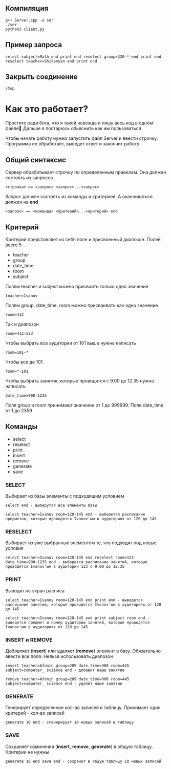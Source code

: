 ## Компиляция
	g++ Server.cpp -o ser
	./ser
	python3 client.py
## Пример запроса
	select subject=Math end print end reselect group=320-* end print end reselect teacher=Shikanyan end print end
## Закрыть соединение
	stop

# Как это работает?
Простите ради бога, что я такой невежда и пишу весь код в одном файле🥺 Дальше я постарюсь обьяснить как им пользоваться

Чтобы начать работу нужно запустить файл Server и ввести строчку. Программа ее обработает, выведет ответ и закончит работу
## Общий синтаксис 
Сервер обрабатывает строчку по определенным правилам. Она должен состоять из запросов

	<строчка> == <запрос> <запрос>...<запрос>

Запрос должен состоять из команды и критериев. А оканчиваться должен на **end**

	<запрос> == <команда> <критерий>...<критерий> end
## Критерий
Критерий предстовляет из себя поле и присвоенный диапозон. Полей всего 5
* teacher
* group
* date_time
* room
* subject

Полям teacher и subject можно присвоить только одно значение

	teacher=Ivanov

Полям group, date_time, room можно присваивать как одно значение 

	room=412

Так и диапозон

	room=412-523

Чтобы выбрать все аудитории от 101 выше нужно написать

	room=101-*

Чтобы все до 101

	room=*-101

Чтобы выбрать занятия, которые проводятся с 9.00 до 12.35 нужно написать

	date_time=900-1235

Поля group и room принимают значение от 1 до 999999. Поле date_time от 1 до 2359
## Команды
* select
* reselect
* print
* insert
* remove
* generate
* save
### SELECT
Выбирает из базы элементы с подходящим условием

	select end - выберутся все элементы базы

	select teacher=Ivanov room=120-145 end - выберется расписание предметов, которые проводятся Ivanov'ым в аудиториях от 120 до 145
### RESELECT
Выбирает из уже выбранных элементом те, что подходят под новые условия

	select teacher=Ivanov room=120-145 end reselect room=123 date_time=900-1235 end - выберется расписание занятий, которые проводятся Ivanov'ым в аудитории 123 с 9.00 до 12.35
### PRINT
Выводит на экран расписа

	select teacher=Ivanov room=120-145 end print end - выведется расписание занятий, которые проводятся Ivanov'ым в аудиториях от 120 до 145 

	select teacher=Ivanov room=120-145 end print subject room end - выведется предмет и номер аудитории занятий, которые проводятся Ivanov'ым в аудиториях от 120 до 145
### INSERT и REMOVE
Добовляет (**insert**) или удаляет (**remove**) элемент в базу. Обязательно ввести все поля. Нельзя использовать диапозон 

	insert teacher=Afonin group=209 date_time=900 room=445 subject=computer_ science end - добавит наше занятие

	remove teacher=Afonin group=209 date_time=900 room=445 subject=computer_ science end - удалит наше занятие
### GENERATE
Генерирует определенное кол-во записей в таблицу. Принимает один критерий - кол-во записей

	generate 10 end - сгенерирует 10 новых записей в таблицу
### SAVE
Сохраняет изминения (**insert**, **remove**, **generate**) в общую таблицу. Критерии не нужны

	generate 10 end save end - сохранит в общую таблицу 10 новых записей


